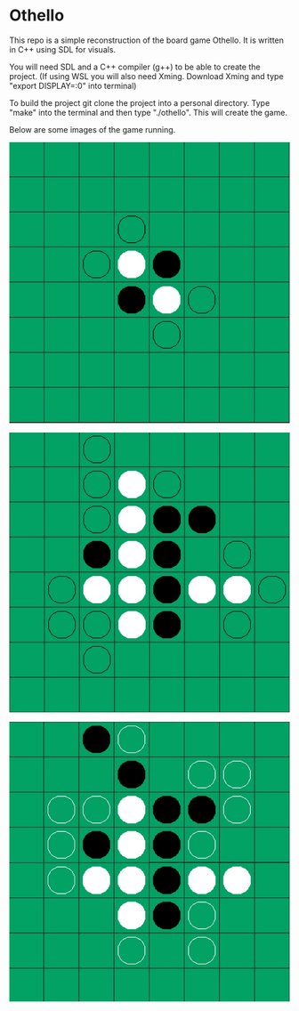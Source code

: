 # Othello
This repo is a simple reconstruction of the board game Othello. It is written in C++ using SDL for visuals.

You will need SDL and a C++ compiler (g++) to be able to create the project. 
(If using WSL you will also need Xming. Download Xming and type "export DISPLAY=:0" into terminal)

To build the project git clone the project into a personal directory. Type "make" into the terminal and then type "./othello".
This will create the game.

Below are some images of the game running.

![Start Image](https://github.com/ksdivine/Othello/blob/master/images/othelloStart.jpg)

![Player 1 Image](https://github.com/ksdivine/Othello/blob/master/images/player1Turn.jpg)

![Player 2 Image](https://github.com/ksdivine/Othello/blob/master/images/player2Turn.jpg)
